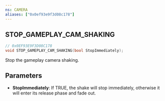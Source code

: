 ```yaml
---
ns: CAMERA
aliases: ["0x0ef93e9f3d08c178"]
---
```

## STOP_GAMEPLAY_CAM_SHAKING

```c
// 0x0EF93E9F3D08C178
void STOP_GAMEPLAY_CAM_SHAKING(bool StopImmediately);
```

Stop the gameplay camera shaking.


## Parameters
* **StopImmediately**: If TRUE, the shake will stop immediately, otherwise it will enter its release phase and fade out.

